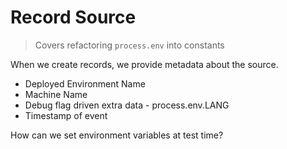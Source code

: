 # Record Source

> Covers refactoring `process.env` into constants

When we create records, we provide metadata about the source.

- Deployed Environment Name
- Machine Name
- Debug flag driven extra data - process.env.LANG
- Timestamp of event
  
How can we set environment variables at test time?
